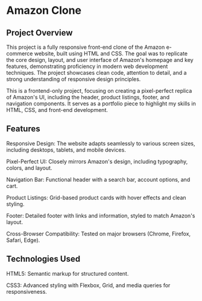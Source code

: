 # Amazon Clone 



## Project Overview

This project is a fully responsive front-end clone of the Amazon e-commerce website, built using HTML and CSS. The goal was to replicate the core design, layout, and user interface of Amazon's homepage and key features, demonstrating proficiency in modern web development techniques. The project showcases clean code, attention to detail, and a strong understanding of responsive design principles.

This is a frontend-only project, focusing on creating a pixel-perfect replica of Amazon's UI, including the header, product listings, footer, and navigation components. It serves as a portfolio piece to highlight my skills in HTML, CSS, and front-end development.

## Features





Responsive Design: The website adapts seamlessly to various screen sizes, including desktops, tablets, and mobile devices.



Pixel-Perfect UI: Closely mirrors Amazon's design, including typography, colors, and layout.



Navigation Bar: Functional header with a search bar, account options, and cart.



Product Listings: Grid-based product cards with hover effects and clean styling.



Footer: Detailed footer with links and information, styled to match Amazon's layout.



Cross-Browser Compatibility: Tested on major browsers (Chrome, Firefox, Safari, Edge).

## Technologies Used





HTML5: Semantic markup for structured content.



CSS3: Advanced styling with Flexbox, Grid, and media queries for responsiveness.







